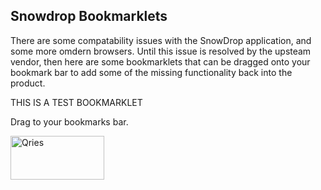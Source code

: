 ## Snowdrop Bookmarklets

There are some compatability issues with the SnowDrop application, and some more omdern browsers.  Until this issue is resolved by the upsteam vendor, then here are some bookmarklets that can be dragged onto your bookmark bar to add some of the missing functionality back into the product.

THIS IS A TEST BOOKMARKLET
<p>Drag <a class="bookmarklet" href="javascript:(function(){alert('ZOMG');})()"> </a> to your bookmarks bar.</p>
<a href="https://www.qries.com/">
<img alt="Qries" src="https://www.qries.com/images/banner_logo.png"width=150" height="70">
</a>
